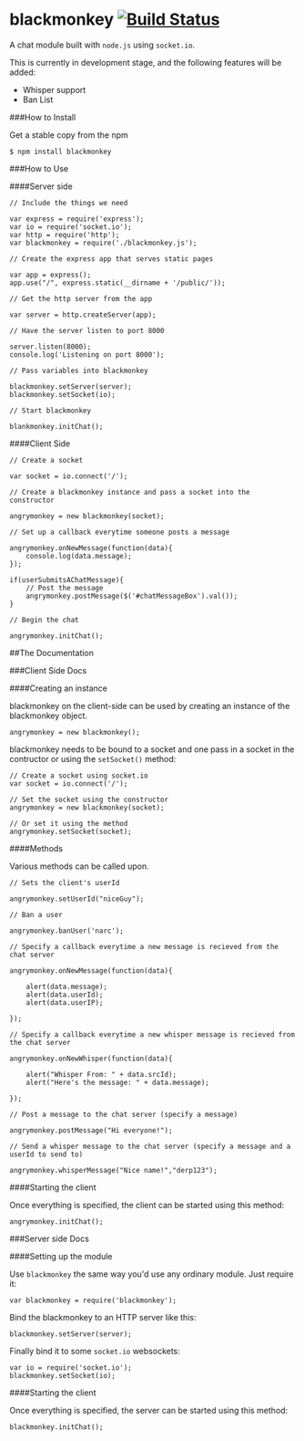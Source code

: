 blackmonkey [![Build Status](https://travis-ci.org/shrimpboyho/blackmonkey.png?branch=master)](https://travis-ci.org/shrimpboyho/blackmonkey)
====

A chat module built with ```node.js``` using ```socket.io```.

This is currently in development stage, and the following features will be added:

* Whisper support
* Ban List

###How to Install

Get a stable copy from the npm

```
$ npm install blackmonkey
```

###How to Use

####Server side

```
// Include the things we need

var express = require('express');
var io = require('socket.io');
var http = require('http');
var blackmonkey = require('./blackmonkey.js');

// Create the express app that serves static pages

var app = express();
app.use("/", express.static(__dirname + '/public/'));

// Get the http server from the app

var server = http.createServer(app);

// Have the server listen to port 8000

server.listen(8000);
console.log('Listening on port 8000');

// Pass variables into blackmonkey

blackmonkey.setServer(server);
blackmonkey.setSocket(io);

// Start blackmonkey

blankmonkey.initChat();
```

####Client Side

```
// Create a socket

var socket = io.connect('/');

// Create a blackmonkey instance and pass a socket into the constructor

angrymonkey = new blackmonkey(socket);

// Set up a callback everytime someone posts a message

angrymonkey.onNewMessage(function(data){
	console.log(data.message);
});

if(userSubmitsAChatMessage){
	// Post the message
	angrymonkey.postMessage($('#chatMessageBox').val());
}

// Begin the chat

angrymonkey.initChat();
```

##The Documentation

###Client Side Docs

####Creating an instance

blackmonkey on the client-side can be used by creating an instance of the blackmonkey object.

```
angrymonkey = new blackmonkey();
```

blackmonkey needs to be bound to a socket and one pass in a socket in the contructor or using the ```setSocket()``` method:

```
// Create a socket using socket.io
var socket = io.connect('/');

// Set the socket using the constructor
angrymonkey = new blackmonkey(socket);

// Or set it using the method
angrymonkey.setSocket(socket);
```

####Methods

Various methods can be called upon.

```
// Sets the client's userId

angrymonkey.setUserId("niceGuy");
```

```
// Ban a user

angrymonkey.banUser('narc');
```

```
// Specify a callback everytime a new message is recieved from the chat server

angrymonkey.onNewMessage(function(data){

	alert(data.message);
	alert(data.userId);
	alert(data.userIP);  

});
```

```
// Specify a callback everytime a new whisper message is recieved from the chat server

angrymonkey.onNewWhisper(function(data){

	alert("Whisper From: " + data.srcId);
	alert("Here's the message: " + data.message);  

});
```

```
// Post a message to the chat server (specify a message)

angrymonkey.postMessage("Hi everyone!");
```

```
// Send a whisper message to the chat server (specify a message and a userId to send to)

angrymonkey.whisperMessage("Nice name!","derp123");
```

####Starting the client

Once everything is specified, the client can be started using this method:

```
angrymonkey.initChat();
```

###Server side Docs

####Setting up the module

Use ```blackmonkey``` the same way you'd use any ordinary module. Just require it:

```
var blackmonkey = require('blackmonkey');
```

Bind the blackmonkey to an HTTP server like this:

```
blackmonkey.setServer(server);
```

Finally bind it to some ```socket.io``` websockets:

```
var io = require('socket.io');
blackmonkey.setSocket(io);
```
####Starting the client

Once everything is specified, the server can be started using this method:

```
blackmonkey.initChat();
```

